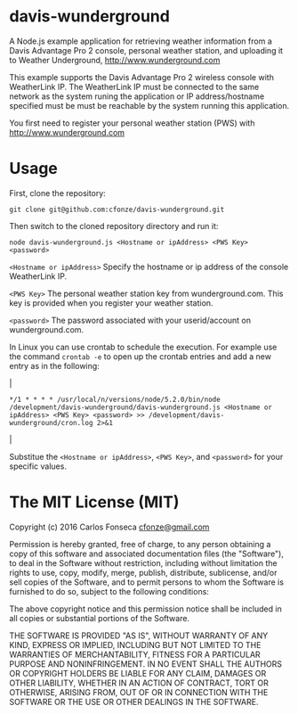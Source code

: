 # davis-wunderground
A Node.js example application for retrieving weather information from a Davis Advantage Pro 2 console,
personal weather station, and uploading it to Weather Underground, http://www.wunderground.com

This example supports the Davis Advantage Pro 2 wireless console with WeatherLink IP.  The WeatherLink IP 
must be connected to the same network as the system runing the application or IP address/hostname specified
must be must be reachable by the system running this application.

You first need to register your personal weather station (PWS) with http://www.wunderground.com

# Usage
First, clone the repository:

`git clone git@github.com:cfonze/davis-wunderground.git`

Then switch to the cloned repository directory and run it:

`node davis-wunderground.js <Hostname or ipAddress> <PWS Key> <password>`

`<Hostname or ipAddress>`
Specify the hostname or ip address of the console WeatherLink IP.

`<PWS Key>`
The personal weather station key from wunderground.com.  This key is provided when you register your weather station.

`<password>`
The password associated with your userid/account on wunderground.com.

In Linux you can use crontab to schedule the execution.  For example use the command `crontab -e` to open up the
crontab entries and add a new entry as in the following:

|
```
*/1 * * * * /usr/local/n/versions/node/5.2.0/bin/node /development/davis-wunderground/davis-wunderground.js <Hostname or ipAddress> <PWS Key> <password> >> /development/davis-wunderground/cron.log 2>&1
```
|

Substitue the `<Hostname or ipAddress>`, `<PWS Key>`, and `<password>` for your specific values.


The MIT License (MIT)
=======

Copyright (c) 2016 Carlos Fonseca <cfonze@gmail.com>

Permission is hereby granted, free of charge, to any person obtaining a copy
of this software and associated documentation files (the "Software"), to deal
in the Software without restriction, including without limitation the rights
to use, copy, modify, merge, publish, distribute, sublicense, and/or sell
copies of the Software, and to permit persons to whom the Software is
furnished to do so, subject to the following conditions:

The above copyright notice and this permission notice shall be included in all
copies or substantial portions of the Software.

THE SOFTWARE IS PROVIDED "AS IS", WITHOUT WARRANTY OF ANY KIND, EXPRESS OR
IMPLIED, INCLUDING BUT NOT LIMITED TO THE WARRANTIES OF MERCHANTABILITY,
FITNESS FOR A PARTICULAR PURPOSE AND NONINFRINGEMENT. IN NO EVENT SHALL THE
AUTHORS OR COPYRIGHT HOLDERS BE LIABLE FOR ANY CLAIM, DAMAGES OR OTHER
LIABILITY, WHETHER IN AN ACTION OF CONTRACT, TORT OR OTHERWISE, ARISING FROM,
OUT OF OR IN CONNECTION WITH THE SOFTWARE OR THE USE OR OTHER DEALINGS IN THE
SOFTWARE.